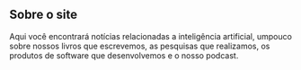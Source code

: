 ## Sobre o site

Aqui você encontrará notícias relacionadas a inteligência artificial, umpouco sobre nossos livros que escrevemos, as pesquisas que realizamos, os produtos de software que desenvolvemos e o nosso podcast.

